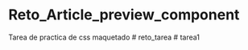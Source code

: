 # Reto_Article_preview_component
Tarea de practica de css maquetado
#   r e t o _ t a r e a  
 #   t a r e a 1  
 